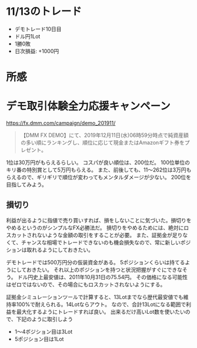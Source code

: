 # 11/13のトレード
- デモトレード10日目
- ドル円1Lot
- 1勝0敗
- 日次損益: +1000円

# 所感
# デモ取引体験全力応援キャンペーン
https://fx.dmm.com/campaign/demo_201911/

> 【DMM FX DEMO】にて、2019年12月11日(水)06時59分時点で純資産額の多い順にランキングし、順位に応じて現金またはAmazonギフト券をプレゼント。

1位は30万円がもらえるらしい。
コスパが良い順位は、200位だ。
100位単位のキリ番の特別賞として5万円もらえる。
また、前後しても、11〜262位は3万円もらえるので、ギリギリで順位が変わってもメンタルダメージが少ない。
200位を目指してみよう。


## 損切り
利益が出るように指値で売り買いすれば、損をしないことに気づいた。損切りをやめるというのがシンプルなFX必勝法だ。
損切りをやめるためには、絶対にロスカットされないような金額の取引をすることが必要。
また、証拠金が足りなくて、チャンスな相場でトレードできないのも機会損失なので、常に新しいポジションは取れるようにしておきたい。

デモトレードでは500万円分の仮装資金がある。
5ポジションくらいは持てるようにしておきたい。
それ以上のポジションを持つと状況把握がすぐにできなそう。
ドル円史上最安値は、2011年10月31日の75.54円。
その価格になる可能性はゼロではないので、その場合にもロスカットされないようにする。

証拠金シミュレーションツールで計算すると、13Lotまでなら歴代最安値でも維持率100%で耐えられる。14Lotならアウト。
なので、合計13Lotになる範囲で利益を最大化するようにトレードすれば良い。
出来るだけ高いLot数を使いたいので、下記のように取引しよう
- 1〜4ポジション目は3Lot
- 5ポジション目は1Lot
